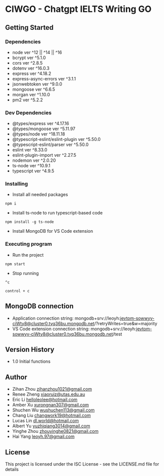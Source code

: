 # CIWGO - Chatgpt IELTS Writing GO

## Getting Started

### Dependencies

* node ver ^12 || ^14 || ^16
* bcrypt ver ^5.1.0
* cors ver ^2.8.5
* dotenv ver ^16.0.3
* express ver ^4.18.2
* express-async-errors ver ^3.1.1
* jsonwebtoken ver ^9.0.0
* mongoose ver ^6.6.5
* morgan ver ^1.10.0
* pm2 ver ^5.2.2

### Dev Dependencies

* @types/express ver ^4.17.16
* @types/mongoose ver ^5.11.97
* @types/node ver ^18.11.18
* @typescript-eslint/eslint-plugin ver ^5.50.0
* @typescript-eslint/parser ver ^5.50.0
* eslint ver ^8.33.0
* eslint-plugin-import ver ^2.27.5
* nodemon ver ^2.0.20
* ts-node ver ^10.9.1
* typescript ver ^4.9.5

### Installing

* Install all needed packages
```
npm i
``` 
* Install ts-node to run typescript-based code
```
npm install -g ts-node
```
* Install MongoDB for VS Code extension

### Executing program

* Run the project
```
npm start
```
* Stop running
```
^c
```
```
control + c
```

## MongoDB connection

* Application connection string: mongodb+srv://leoyh:jevtom-sowwyv-ciWty8@cluster0.tyq36bu.mongodb.net/?retryWrites=true&w=majority
* VS Code extension connection string: mongodb+srv://leoyh:jevtom-sowwyv-ciWty8@cluster0.tyq36bu.mongodb.net/test

## Version History

* 1.0 Initial functions

## Author

* Zihan Zhou zihanzhou1021@gmail.com
* Renee Zheng xiaoruiz@utas.edu.au
* Eric Li helloleolee@hotmail.com
* Amber Xu xurongnan307@gmail.com
* Shuchen Wu wushuchen113@gmail.com
* Chang Liu changwork19@hotmail.com
* Lucas Lin dl.world@hotmail.com
* Albert Yu yuzhiqiang3014@gmail.com
* Yinghe Zhou zhouyinghe0821@gmail.com
* Hai Yang leoyh.97@gmail.com

## License

This project is licensed under the ISC License - see the LICENSE.md file for details
